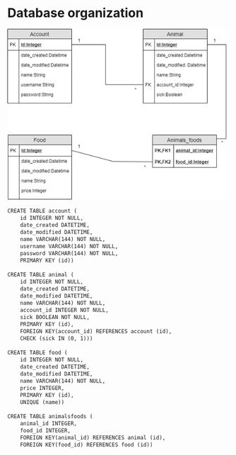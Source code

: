 # Database organization


![alt text][picture]

[picture]: https://github.com/AgdaHTH/ruokintasovellus/blob/master/documentation/database.png

    

    CREATE TABLE account (
        id INTEGER NOT NULL,
        date_created DATETIME,
        date_modified DATETIME,
        name VARCHAR(144) NOT NULL,
        username VARCHAR(144) NOT NULL,
        password VARCHAR(144) NOT NULL,
        PRIMARY KEY (id))

    CREATE TABLE animal (
        id INTEGER NOT NULL,
        date_created DATETIME,
        date_modified DATETIME,
        name VARCHAR(144) NOT NULL,
        account_id INTEGER NOT NULL,
        sick BOOLEAN NOT NULL,
        PRIMARY KEY (id),
        FOREIGN KEY(account_id) REFERENCES account (id),
        CHECK (sick IN (0, 1)))
    
    CREATE TABLE food (
        id INTEGER NOT NULL,
        date_created DATETIME,
        date_modified DATETIME,
        name VARCHAR(144) NOT NULL,
        price INTEGER,
        PRIMARY KEY (id),
        UNIQUE (name))

    CREATE TABLE animalsfoods (
        animal_id INTEGER,
        food_id INTEGER,
        FOREIGN KEY(animal_id) REFERENCES animal (id),
        FOREIGN KEY(food_id) REFERENCES food (id))
